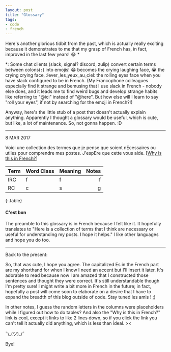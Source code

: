 ```yaml
---
layout: post
title: "Glossary"
tags:
- code
- french
---
```


Here's another glorious tidbit from the past, which is actually really exciting because it demonstrates to me that my grasp of French has, in fact, improved in the last few years! :joy: <!--more-->*

*: Some chat clients (slack, signal? discord, zulip) convert certain terms between colons(`:`) into emojis! :joy: becomes the crying laughing face, :sob: the crying crying face, :lever_les_yeux_au_ciel: the rolling eyes face when you have slack configured to be in French. (My Francophone colleagues especially find it strange and bemusing that I use slack in French - nobody else does, and it leads me to find weird bugs and develop strange habits like referring to "@ici" instead of "@here". But how else will I learn to say "roll your eyes", if not by searching for the emoji in French?!)

Anyway, here's the little stub of a post that doesn't actually explain anything. Apparently I thought a glossary would be useful, which is cute, but like, a lot of maintenance. So, not gonna happen. :D

---

8 MAR 2017

Voici une collection des termes que je pense que soient nEcessaires ou utiles pour comprendre mes postes. J'espEre que cette vous aide. <!--more-->[[Why is this in French?](#c'est-bon)]

Term | Word Class | Meaning | Notes |
---- | ---- | ---- | ----: |
IRC | f | f | f |
RC | c | s | g |
{:.table}

#### C'est bon
The preamble to this glossary is in French because I felt like it. It hopefully translates to "Here is a collection of terms that I think are necessary or useful for understanding my posts. I hope it helps." I like other languages and hope you do too.

---

Back to the present:

So, that was cute, I hope you agree. The capitalized Es in the French part are my shorthand for when I know I need an accent but I'll insert it later. It's adorable to read because now I am amazed that I constructed those sentences and thought they were correct. It's still understandable though I'm pretty sure! I might write a bit more in French in the future; in fact, hopefully a post will come soon to elaborate on a desire that I have to expand the breadth of this blog outside of code. Stay tuned les amis ! ;)

In other notes, I guess the random letters in the columns were placeholders while I figured out how to do tables? And also the "Why is this in French?" link is cool, except it links to like 2 lines down, so if you click the link you can't tell it actually did anything, which is less than ideal. ><

¯\\\_(ツ)\_/¯

Bye!
